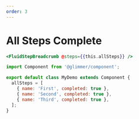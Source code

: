 ```yaml
---
order: 3
---
```


# All Steps Complete

```hbs template
<FluidStepBreadcrumb @steps={{this.allSteps}} />
```

```js component
import Component from '@glimmer/component';

export default class MyDemo extends Component {
  allSteps = [
    { name: 'First', completed: true },
    { name: 'Second', completed: true },
    { name: 'Third', completed: true },
  ];
}
```
